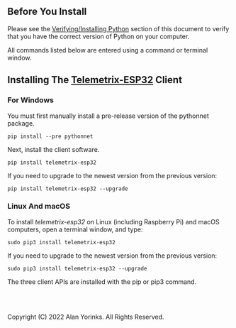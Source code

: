 ## Before You Install


Please see the [Verifying/Installing Python](../python3/)
 section of this
document to verify that you have the correct version of Python on your computer.

All commands listed below are entered using a command or terminal window.

## Installing The [Telemetrix-ESP32](https://github.com/MrYsLab/telemetrix-esp32) Client

### For Windows

You must first manually install a pre-release version of the pythonnet package. 

```angular2html
pip install --pre pythonnet
```

Next, install the client software.

```
pip install telemetrix-esp32
```

If you need to upgrade to the newest version from the previous version:

```
pip install telemetrix-esp32 --upgrade
```

### Linux And macOS

To install _telemetrix-esp32_ on Linux (including Raspberry Pi) and macOS 
computers, open a terminal window, and type:

```
sudo pip3 install telemetrix-esp32
```

If you need to upgrade to the newest version from the previous version:

```
sudo pip3 install telemetrix-esp32 --upgrade
```

The three client APIs are installed with the pip or pip3 command.



<br>
<br>


Copyright (C) 2022 Alan Yorinks. All Rights Reserved.
